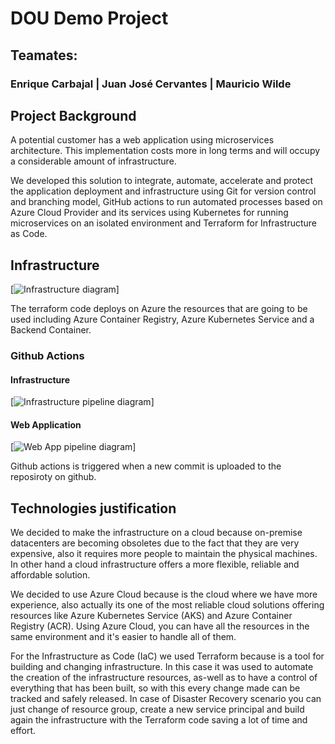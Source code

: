 # DOU Demo Project

## 

## Teamates:

### 

### Enrique Carbajal | Juan José Cervantes | Mauricio Wilde

## 

## Project Background

A potential customer has a web application using microservices architecture. This implementation costs more in long terms and will occupy a considerable amount of infrastructure.

We developed this solution to integrate, automate, accelerate and protect the application deployment and infrastructure using Git for version control and branching model, GitHub actions to run automated processes based on Azure Cloud Provider and its services using Kubernetes for running  microservices on an isolated environment and Terraform for Infrastructure as Code.

## Infrastructure

[![Infrastructure diagram]()]

The terraform code deploys on Azure the resources that are going to be used including Azure Container Registry, Azure Kubernetes Service and a Backend Container.

### 

### Github Actions

#### Infrastructure

[![Infrastructure pipeline diagram]()]

#### Web Application

[![Web App pipeline diagram]()]

Github actions is triggered when a new commit is uploaded to the reposiroty on github.

## 

## Technologies justification

We decided to make the infrastructure on a cloud because on-premise datacenters are becoming obsoletes due to the fact that they are very expensive, also it requires more people to maintain the physical machines. In other hand a cloud infrastructure offers a more flexible, reliable and affordable solution.

We decided to use Azure Cloud because is the cloud where we have more experience, also actually its one of the most reliable cloud solutions offering resources like Azure Kubernetes Service (AKS) and Azure Container Registry (ACR). Using Azure Cloud, you can have all the resources in the same environment and it's easier to handle all of them.

For the Infrastructure as Code (IaC) we used Terraform because is a tool for building and changing infrastructure. In this case it was used to automate the creation of the infrastructure resources, as-well as to have a control of everything that has been built, so with this every change made can be tracked and safely released. In case of Disaster Recovery scenario you can just change of resource group, create a new service principal and build again the infrastructure with the Terraform code saving a lot of time and effort.
